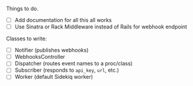 Things to do.

* [ ] Add documentation for all this all works
* [ ] Use Sinatra or Rack Middleware instead of Rails for webhook endpoint

Classes to write:

* [ ] Notifier (publishes webhooks)
* [ ] WebhooksController
* [ ] Dispatcher (routes event names to a proc/class)
* [ ] Subscriber (responds to `api_key`, `url`, etc.)
* [ ] Worker (default Sidekiq worker)
